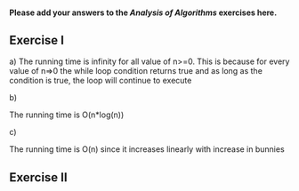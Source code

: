 #### Please add your answers to the ***Analysis of  Algorithms*** exercises here.

## Exercise I

a)
The running time is infinity for all value of n>=0. This is because for every value of n=>0 the while  loop condition returns true and as long as the condition is true, the loop will continue to execute

b)

The running time is O(n*log(n))

c)

The running time is O(n) since it increases linearly with increase in bunnies

## Exercise II



